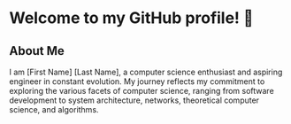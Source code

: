 # Welcome to my GitHub profile! 👋

## About Me

I am [First Name] [Last Name], a computer science enthusiast and aspiring engineer in constant evolution. My journey reflects my commitment to exploring the various facets of computer science, ranging from software development to system architecture, networks, theoretical computer science, and algorithms.


<!---
lamine-f/lamine-f is a ✨ special ✨ repository because its `README.md` (this file) appears on your GitHub profile.
You can click the Preview link to take a look at your changes.
--->
